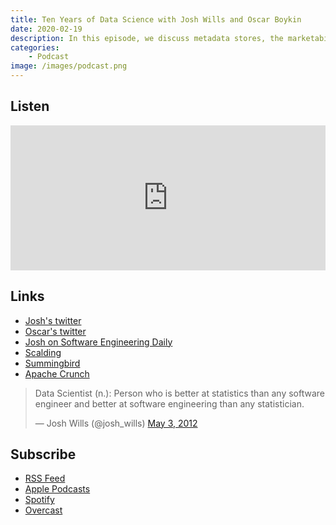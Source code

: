 ```yaml
---
title: Ten Years of Data Science with Josh Wills and Oscar Boykin
date: 2020-02-19
description: In this episode, we discuss metadata stores, the marketability of math skills, dreams for the data science language of the future, the career advantage of tackling easy problems, and machine learning as technical debt. Josh also bashes blockchains.
categories:
    - Podcast
image: /images/podcast.png
---
```


## Listen

<iframe src="https://open.spotify.com/embed-podcast/episode/5ef9td3z5bvG6ydGfE0RE3" width="100%" height="232" frameborder="0" allowtransparency="true" allow="encrypted-media"></iframe>


## Links

* [Josh's twitter](https://twitter.com/josh_wills/)
* [Oscar's twitter](https://twitter.com/posco/)
* [Josh on Software Engineering Daily](https://softwareengineeringdaily.com/2020/01/10/slack-data-platform-with-josh-wills/)
* [Scalding](https://github.com/twitter/scalding)
* [Summingbird](https://github.com/twitter/summingbird)
* [Apache Crunch](https://github.com/apache/crunch)

<blockquote class="twitter-tweet"><p lang="en" dir="ltr">Data Scientist (n.): Person who is better at statistics than any software engineer and better at software engineering than any statistician.</p>&mdash; Josh Wills (@josh_wills) <a href="https://twitter.com/josh_wills/status/198093512149958656?ref_src=twsrc%5Etfw">May 3, 2012</a></blockquote> <script async src="https://platform.twitter.com/widgets.js" charset="utf-8"></script>

## Subscribe

*   [RSS Feed](https://feedpress.me/intothehopper)
*   [Apple Podcasts](https://podcasts.apple.com/us/podcast/into-the-hopper/id1499693201)
*   [Spotify](https://open.spotify.com/show/63NrgKMVb0VTwkklGboIjy)
*   [Overcast](https://overcast.fm/itunes1499693201/into-the-hopper)
